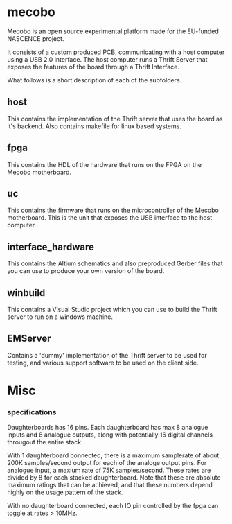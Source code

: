 # mecobo

Mecobo is an open source experimental platform made for the EU-funded NASCENCE project.

It consists of a custom produced PCB, communicating with a host computer using
a USB 2.0 interface. The host computer runs a Thrift Server that exposes the features of the board through a Thrift Interface.

What follows is a short description of each of the subfolders.

## host
This contains the implementation of the Thrift server that uses the board as
it's backend. Also contains makefile for linux based systems.

## fpga
This contains the HDL of the hardware that runs on the FPGA on the Mecobo
motherboard.

## uc 
This contains the firmware that runs on the microcontroller of the Mecobo
motherboard. This is the unit that exposes the USB interface to the host
computer.

## interface_hardware
This contains the Altium schematics and also preproduced Gerber files that you
can use to produce your own version of the board.

## winbuild
This contains a Visual Studio project which you can use to build the Thrift
server to run on a windows machine.

## EMServer
Contains a 'dummy' implementation of the Thrift server to be used for testing, and various support software to be used on the client side. 

# Misc

### specifications

Daughterboards has 16 pins. Each daughterboard has max 8 analogue inputs and 8
analogue outputs, along with potentially 16 digital channels througout the
entire stack.

With 1 daughterboard connected, there is a maximum samplerate of about 200K
samples/second output for each of the analoge output pins. For analogue input, a
maxium rate of 75K samples/second. These rates are divided by 8 for each
stacked daughterboard. Note that these are absolute maximum ratings that can be
achieved, and that these numbers depend highly on the usage pattern of the stack.

With no daughterboard connected, each IO pin controlled by the fpga can toggle
at rates > 10MHz. 	

